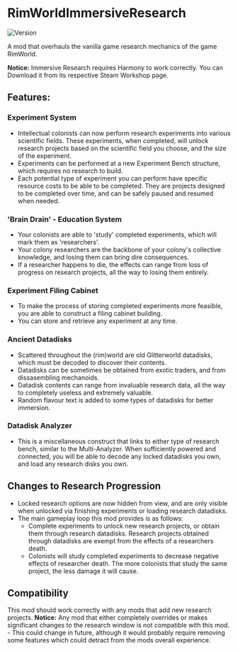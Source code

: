 # RimWorldImmersiveResearch

![Version](https://img.shields.io/badge/Rimworld-1.1-brightgreen.svg)

A mod that overhauls the vanilla game research mechanics of the game RimWorld.

**Notice:** Immersive Research requires Harmony to work correctly. You can Download it from its respective Steam Workshop page.

## Features:

### Experiment System
- Intellectual colonists can now perform research experiments into various scientific fields. These experiments, when completed, will unlock research projects based on the scientific field you choose, and the size of the experiment.
- Experiments can be performed at a new Experiment Bench structure, which requires no research to build.
- Each potential type of experiment you can perform have specific resource costs to be able to be completed. They are projects designed to be completed over time, and can be safely paused and resumed when needed.

### 'Brain Drain' - Education System
- Your colonists are able to 'study' completed experiments, which will mark them as 'researchers'.
- Your colony researchers are the backbone of your colony's collective knowledge, and losing them can bring dire consequences.
- If a researcher happens to die, the effects can range from loss of progress on research projects, all the way to losing them entirely.

### Experiment Filing Cabinet
- To make the process of storing completed experiments more feasible, you are able to construct a filing cabinet building.
- You can store and retrieve any experiment at any time.

### Ancient Datadisks
- Scattered throughout the (rim)world are old Glitterworld datadisks, which must be decoded to discover their contents.
- Datadisks can be sometimes be obtained from exotic traders, and from dissasembling mechanoids.
- Datadisk contents can range from invaluable research data, all the way to completely useless and extremely valuable.
- Random flavour text is added to some types of datadisks for better immersion.

### Datadisk Analyzer
- This is a miscellaneous construct that links to either type of research bench, similar to the Multi-Analyzer. When sufficiently powered and connected, you will be able to decode any locked datadisks you own, and load any research disks you own.

## Changes to Research Progression
- Locked research options are now hidden from view, and are only visible when unlocked via finishing experiments or loading research datadisks.
- The main gameplay loop this mod provides is as follows:
	- Complete experiments to unlock new research projects, or obtain them through research datadisks. Research projects obtained through datadisks are exempt from the effects of a researchers death.
	- Colonists will study completed experiments to decrease negative effects of researcher death. The more colonists that study the same project, the less damage it will cause.
	
## Compatibility
This mod should work correctly with any mods that add new research projects.
**Notice:** Any mod that either completely overrides or makes significant changes to the research window is not compatible with this mod.
	- This could change in future, although it would probably require removing some features which could detract from the mods overall experience.